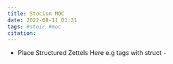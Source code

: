 ```yaml
---
title: Stocism MOC 
date: 2022-08-11 01:31
tags: #stoic #moc
citation: 
---
```


- Place Structured Zettels Here e.g tags with struct -
